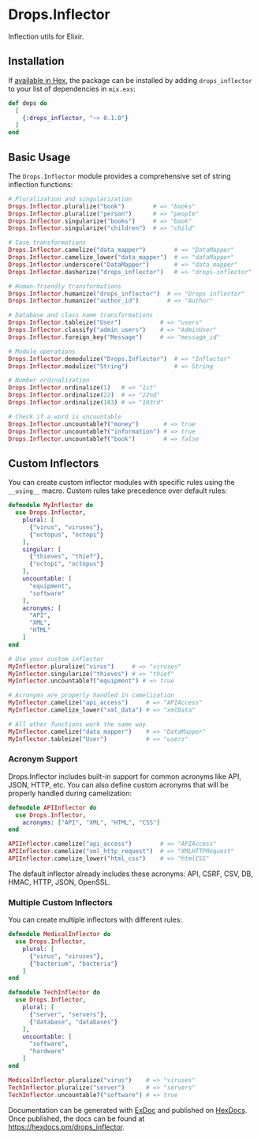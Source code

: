 # Drops.Inflector

Inflection utils for Elixir.

## Installation

If [available in Hex](https://hex.pm/docs/publish), the package can be installed
by adding `drops_inflector` to your list of dependencies in `mix.exs`:

```elixir
def deps do
  [
    {:drops_inflector, "~> 0.1.0"}
  ]
end
```

## Basic Usage

The `Drops.Inflector` module provides a comprehensive set of string inflection functions:

```elixir
# Pluralization and singularization
Drops.Inflector.pluralize("book")        # => "books"
Drops.Inflector.pluralize("person")      # => "people"
Drops.Inflector.singularize("books")     # => "book"
Drops.Inflector.singularize("children")  # => "child"

# Case transformations
Drops.Inflector.camelize("data_mapper")        # => "DataMapper"
Drops.Inflector.camelize_lower("data_mapper")  # => "dataMapper"
Drops.Inflector.underscore("DataMapper")       # => "data_mapper"
Drops.Inflector.dasherize("drops_inflector")   # => "drops-inflector"

# Human-friendly transformations
Drops.Inflector.humanize("drops_inflector")  # => "Drops inflector"
Drops.Inflector.humanize("author_id")        # => "Author"

# Database and class name transformations
Drops.Inflector.tableize("User")           # => "users"
Drops.Inflector.classify("admin_users")    # => "AdminUser"
Drops.Inflector.foreign_key("Message")     # => "message_id"

# Module operations
Drops.Inflector.demodulize("Drops.Inflector")  # => "Inflector"
Drops.Inflector.modulize("String")             # => String

# Number ordinalization
Drops.Inflector.ordinalize(1)   # => "1st"
Drops.Inflector.ordinalize(22)  # => "22nd"
Drops.Inflector.ordinalize(103) # => "103rd"

# Check if a word is uncountable
Drops.Inflector.uncountable?("money")       # => true
Drops.Inflector.uncountable?("information") # => true
Drops.Inflector.uncountable?("book")        # => false
```

## Custom Inflectors

You can create custom inflector modules with specific rules using the `__using__` macro. Custom rules take precedence over default rules:

```elixir
defmodule MyInflector do
  use Drops.Inflector,
    plural: [
      {"virus", "viruses"},
      {"octopus", "octopi"}
    ],
    singular: [
      {"thieves", "thief"},
      {"octopi", "octopus"}
    ],
    uncountable: [
      "equipment",
      "software"
    ],
    acronyms: [
      "API",
      "XML",
      "HTML"
    ]
end

# Use your custom inflector
MyInflector.pluralize("virus")     # => "viruses"
MyInflector.singularize("thieves") # => "thief"
MyInflector.uncountable?("equipment") # => true

# Acronyms are properly handled in camelization
MyInflector.camelize("api_access")     # => "APIAccess"
MyInflector.camelize_lower("xml_data") # => "xmlData"

# All other functions work the same way
MyInflector.camelize("data_mapper")    # => "DataMapper"
MyInflector.tableize("User")           # => "users"
```

### Acronym Support

Drops.Inflector includes built-in support for common acronyms like API, JSON, HTTP, etc. You can also define custom acronyms that will be properly handled during camelization:

```elixir
defmodule APIInflector do
  use Drops.Inflector,
    acronyms: ["API", "XML", "HTML", "CSS"]
end

APIInflector.camelize("api_access")        # => "APIAccess"
APIInflector.camelize("xml_http_request")  # => "XMLHTTPRequest"
APIInflector.camelize_lower("html_css")    # => "htmlCSS"
```

The default inflector already includes these acronyms: API, CSRF, CSV, DB, HMAC, HTTP, JSON, OpenSSL.

### Multiple Custom Inflectors

You can create multiple inflectors with different rules:

```elixir
defmodule MedicalInflector do
  use Drops.Inflector,
    plural: [
      {"virus", "viruses"},
      {"bacterium", "bacteria"}
    ]
end

defmodule TechInflector do
  use Drops.Inflector,
    plural: [
      {"server", "servers"},
      {"database", "databases"}
    ],
    uncountable: [
      "software",
      "hardware"
    ]
end

MedicalInflector.pluralize("virus")    # => "viruses"
TechInflector.pluralize("server")      # => "servers"
TechInflector.uncountable?("software") # => true
```

Documentation can be generated with [ExDoc](https://github.com/elixir-lang/ex_doc)
and published on [HexDocs](https://hexdocs.pm). Once published, the docs can
be found at <https://hexdocs.pm/drops_inflector>.

